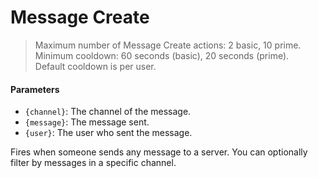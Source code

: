 # Message Create

> Maximum number of Message Create actions: 2 basic, 10 prime.
> Minimum cooldown: 60 seconds (basic), 20 seconds (prime).  
> Default cooldown is per user.

#### Parameters

- `{channel}`: The channel of the message.
- `{message}`: The message sent.
- `{user}`: The user who sent the message.

Fires when someone sends any message to a server. You can optionally filter by messages in a specific channel.